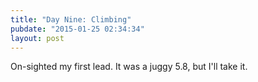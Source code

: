 ```yaml
---
title: "Day Nine: Climbing"
pubdate: "2015-01-25 02:34:34"
layout: post
---
```


On-sighted my first lead. It was a juggy 5.8, but I'll take it.